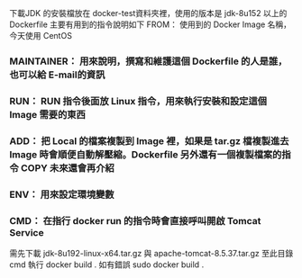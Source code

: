 下載JDK 的安裝檔放在 docker-test資料夾裡，使用的版本是 jdk-8u152
以上的 Dockerfile 主要有用到的指令說明如下
FROM： 使用到的 Docker Image 名稱，今天使用 CentOS

### MAINTAINER： 用來說明，撰寫和維護這個 Dockerfile 的人是誰，也可以給 E-mail的資訊

### RUN： RUN 指令後面放 Linux 指令，用來執行安裝和設定這個 Image 需要的東西

### ADD： 把 Local 的檔案複製到 Image 裡，如果是 tar.gz 檔複製進去 Image 時會順便自動解壓縮。Dockerfile 另外還有一個複製檔案的指令 COPY 未來還會再介紹

### ENV： 用來設定環境變數

### CMD： 在指行 docker run 的指令時會直接呼叫開啟 Tomcat Service

需先下載 jdk-8u192-linux-x64.tar.gz 與 apache-tomcat-8.5.37.tar.gz 至此目錄
cmd 執行 docker build .
如有錯誤 sudo docker build .

